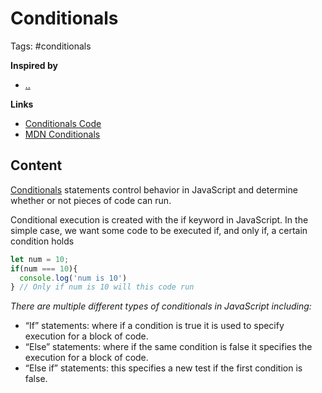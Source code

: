 # Conditionals

Tags: #conditionals

**Inspired by**
- [..]()

**Links**
- [Conditionals Code](first-splash/conditionals.js) 
- [MDN Conditionals](https://developer.mozilla.org/en-US/docs/Web/JavaScript/Conditionals)

## Content

[Conditionals](https://www.javascript.com/learn/conditionals) statements control behavior in JavaScript and determine whether or not pieces of code can run.

Conditional execution is created with the if keyword in JavaScript. In the simple case, we want some code to be executed if, and only if, a certain condition holds

```javascript
let num = 10;
if(num === 10){
  console.log('num is 10')
} // Only if num is 10 will this code run
```

_There are multiple different types of conditionals in JavaScript including:_

- “If” statements: where if a condition is true it is used to specify execution for a block of code. 
- “Else” statements: where if the same condition is false it specifies the execution for a block of code. 
- “Else if” statements: this specifies a new test if the first condition is false.